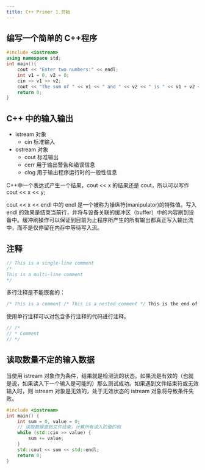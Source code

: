 ```yaml
---
title: C++ Primer 1.开始
---
```


## 编写一个简单的 C++程序

```cpp
#include <iostream>
using namespace std;
int main(){
	cout << "Enter two numbers:" << endl;
	int v1 = 0, v2 = 0;
	cin >> v1 >> v2;
	cout << "The sum of " << v1 << " and " << v2 << " is " << v1 + v2 << endl;
	return 0;
}
```

## C++ 中的输入输出

- istream 对象
  - cin 标准输入
- ostream 对象
  - cout 标准输出
  - cerr 用于输出警告和错误信息
  - clog 用于输出程序运行时的一般性信息

C++中一个表达式产生一个结果，cout << x 的结果还是 cout，所以可以写作 cout << x << y;

cout << x << endl 中的 endl 是一个被称为操纵符(manipulator)的特殊值。写入 endl 的效果是结束当前行，并将与设备关联的缓冲区（buffer）中的内容刷到设备中。缓冲刷操作可以保证到目前为止程序所产生的所有输出都真正写入输出流中，而不是仅停留在内存中等待写入流。

## 注释

```cpp
// This is a single-line comment
/*
This is a multi-line comment
*/
```
多行注释是不能嵌套的：

```cpp
/* This is a comment /* This is a nested comment */ This is the end of the comment */
```
使用单行注释可以对包含多行注释的代码进行注释。

``` cpp
// /*
// * Comment
// */
```

## 读取数量不定的输入数据
当使用 istream 对象作为条件，结果就是检测流的状态。如果流是有效的（也就是说，如果读入下一个输入是可能的）那么测试成功。如果遇到文件结束符或无效输入时，则 istream 对象是无效的，处于无效状态的 istream 对象将导致条件失败。

```cpp
#include <iostream>
int main() {
    int sum = 0, value = 0;
	// 读取数据直到文件结束，计算所有读入的值的和
    while (std::cin >> value) {
        sum += value;
    }
    std::cout << sum << std::endl;
    return 0;
}
```
